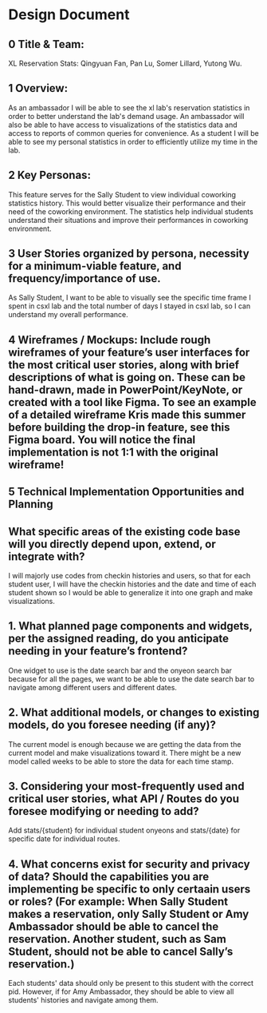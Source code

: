 # Design Document

## 0 Title & Team:

XL Reservation Stats: Qingyuan Fan, Pan Lu, Somer Lillard, Yutong Wu.

## 1 Overview:

As an ambassador I will be able to see the xl lab's reservation statistics in order to better understand the lab's demand usage. An ambassador will also be able to have access to visualizations of the statistics data and access to reports of common queries for convenience. As a student I will be able to see my personal statistics in order to efficiently utilize my time in the lab.

## 2 Key Personas:

This feature serves for the Sally Student to view individual coworking statistics history. This would better visualize their performance and their need of the coworking environment. The statistics help individual students understand their situations and improve their performances in coworking environment.

## 3 User Stories organized by persona, necessity for a minimum-viable feature, and frequency/importance of use.

As Sally Student, I want to be able to visually see the specific time frame I spent in csxl lab and the total number of days I stayed in csxl lab, so I can understand my overall performance.

## 4 Wireframes / Mockups: Include rough wireframes of your feature’s user interfaces for the most critical user stories, along with brief descriptions of what is going on. These can be hand-drawn, made in PowerPoint/KeyNote, or created with a tool like Figma. To see an example of a detailed wireframe Kris made this summer before building the drop-in feature, see this Figma board. You will notice the final implementation is not 1:1 with the original wireframe!

## 5 Technical Implementation Opportunities and Planning

## What specific areas of the existing code base will you directly depend upon, extend, or integrate with?

I will majorly use codes from checkin histories and users, so that for each student user, I will have the checkin histories and the date and time of each student shown so I would be able to generalize it into one graph and make visualizations.

## 1. What planned page components and widgets, per the assigned reading, do you anticipate needing in your feature’s frontend?

One widget to use is the date search bar and the onyeon search bar because for all the pages, we want to be able to use the date search bar to navigate among different users and different dates.

## 2. What additional models, or changes to existing models, do you foresee needing (if any)?

The current model is enough because we are getting the data from the current model and make visualizations toward it. There might be a new model called weeks to be able to store the data for each time stamp.

## 3. Considering your most-frequently used and critical user stories, what API / Routes do you foresee modifying or needing to add?

Add stats/{student} for individual student onyeons and stats/{date} for specific date for individual routes.

## 4. What concerns exist for security and privacy of data? Should the capabilities you are implementing be specific to only certaain users or roles? (For example: When Sally Student makes a reservation, only Sally Student or Amy Ambassador should be able to cancel the reservation. Another student, such as Sam Student, should not be able to cancel Sally’s reservation.)

Each students' data should only be present to this student with the correct pid. However, if for Amy Ambassador, they should be able to view all students' histories and navigate among them.
